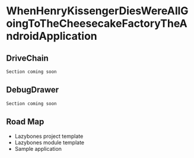 # WhenHenryKissengerDiesWereAllGoingToTheCheesecakeFactoryTheAndroidApplication

## DriveChain

`Section coming soon`

## DebugDrawer

`Section coming soon`

## Road Map

- Lazybones project template
- Lazybones module template
- Sample application